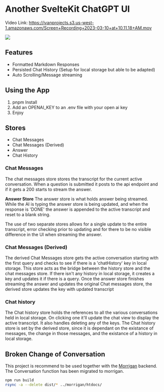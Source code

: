 # Another SvelteKit ChatGPT UI

Video Link: https://ivanprojects.s3.us-west-1.amazonaws.com/Screen+Recording+2023-03-10+at+10.11.18+AM.mov

![](https://i.imgur.com/gKu0MbX.png)

## Features
 - Formatted Markdown Responses
 - Persisted Chat History (Setup for local storage but able to be adapted)
 - Auto Scrolling/Message streaming

## Using the App
1. pnpm Install
2. Add an OPENAI_KEY to an .env file with your open ai key
3. Enjoy


## Stores
- Chat Messages
- Chat Messages (Derived)
- Answer
- Chat History

### Chat Messages
The chat messages store stores the transcript for the current active conversation.
When a question is submitted it posts to the api endpoint and if it gets a 200 starts to stream the answer.

**Answer Store**
The answer store is what holds answer being streamed. While the AI is typing the answer store is being updated, and when the response is 'DONE' the answer is appended to the active transcript and reset to a blank string.

The use of two separate stores allows for a single update to the entire transcript, error checking prior to updating and for there to be no visible difference in the UI when streaming the answer.

### Chat Messages (Derived)
The derived Chat Messages store gets the active conversation starting with the first query and checks to see if there is a 'chatHistory' key in local storage. This store acts as the bridge between the history store and the chat messages store. If there isn't any history in local storage, it creates a key and updates it if there is a query. Once the answer store finishes streaming the answer and updates the original Chat messages store, the derived store updates the key with updated transcript

### Chat history
The Chat history store holds the references to all the various conversations held in local storage. On clicking one it'll update the chat view to display the active transcript.
It also handles deleting any of the keys. The Chat history store is set by the derived store, since it is dependant on the existance of messages, the change in those messages, and the existance of a history in local storage.

## Broken Change of Conversation
This project is recommend to be used together with the [Morrigan](https://github.com/liut/morrigan) backend.
The Conversation function has been migrated to morrigan.

```bash
npm run build
rsync -a --delete dist/* ../morrigan/htdocs/
```



